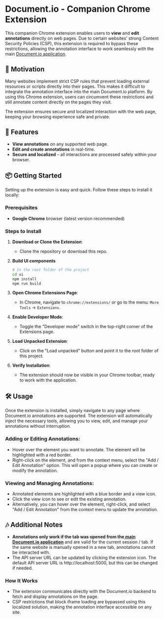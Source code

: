 # Document.io - Companion Chrome Extension

This companion Chrome extension enables users to **view** and **edit annotations** directly on web pages. Due to certain websites’ strong Content Security Policies (CSP), this extension is required to bypass these restrictions, allowing the annotation interface to work seamlessly with the main [Document.io application](https://github.com/Sanjay-George/document.io).

## 🎯 Motivation

Many websites implement strict CSP rules that prevent loading external resources or scripts directly into their pages. This makes it difficult to integrate the annotation interface into the main Document.io platform. By using this Chrome extension, users can circumvent these restrictions and still annotate content directly on the pages they visit. 

The extension ensures secure and localized interaction with the web page, keeping your browsing experience safe and private.


## 🚀 Features

- **View annotations** on any supported web page.
- **Edit and create annotations** in real-time.
- **Secure and localized** – all interactions are processed safely within your browser.



## 📦 Getting Started

Setting up the extension is easy and quick. Follow these steps to install it locally:

### Prerequisites

- **Google Chrome** browser (latest version recommended)

### Steps to Install

1. **Download or Clone the Extension**:
   - Clone the repository or download this repo.

2. **Build UI components**

   ```bash
   # In the root folder of the project
   cd ui
   npm install
   npm run build
   ```

3. **Open Chrome Extensions Page**:
   - In Chrome, navigate to `chrome://extensions/` or go to the menu: `More Tools` → `Extensions`.

4. **Enable Developer Mode**:
   - Toggle the "Developer mode" switch in the top-right corner of the Extensions page.

5. **Load Unpacked Extension**:
   - Click on the "Load unpacked" button and point it to the root folder of this project.

6. **Verify Installation**:
   - The extension should now be visible in your Chrome toolbar, ready to work with the application.


## 🛠️ Usage
Once the extension is installed, simply navigate to any page where Document.io annotations are supported. The extension will automatically inject the necessary tools, allowing you to view, edit, and manage your annotations without interruption.

### Adding or Editing Annotations:

- Hover over the element you want to annotate. The element will be highlighted with a red border.
- Right-click on the element, and from the context menu, select the "Add / Edit Annotation" option. This will open a popup where you can create or modify the annotation.

### Viewing and Managing Annotations:

- Annotated elements are highlighted with a blue border and a view icon.
- Click the view icon to see or edit the existing annotation.
- Alternatively, you can hover over the element, right-click, and select "Add / Edit Annotation" from the context menu to update the annotation.


## 🎶 Additional Notes
- **Annotations only work if the tab was opened from the[ main Document.io application](https://github.com/Sanjay-George/document.io)** and are valid for the current session / tab. If the same website is manually opened in a new tab, annotations cannot be interacted with.
- The API server URL can be updated by clicking the extension icon. The default API server URL is http://localhost:5000, but this can be changed if needed.

### How It Works
- The extension communicates directly with the Document.io backend to fetch and display annotations on the page.
- CSP restrictions that block iframe loading are bypassed using this localized solution, making the annotation interface accessible on any site.
